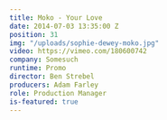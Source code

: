 ```yaml
---
title: Moko - Your Love
date: 2014-07-03 13:35:00 Z
position: 31
img: "/uploads/sophie-dewey-moko.jpg"
video: https://vimeo.com/180600742
company: Somesuch
runtime: Promo
director: Ben Strebel
producers: Adam Farley
role: Production Manager
is-featured: true
---
```


